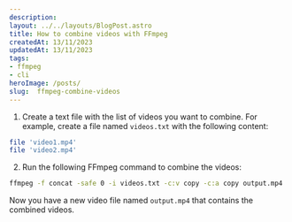 ```yaml
---
description: 
layout: ../../layouts/BlogPost.astro
title: How to combine videos with FFmpeg
createdAt: 13/11/2023
updatedAt: 13/11/2023
tags:
- ffmpeg
- cli
heroImage: /posts/
slug:  ffmpeg-combine-videos
---
```


1. Create a text file with the list of videos you want to combine. For example, create a file named `videos.txt` with the following content:

```bash
file 'video1.mp4'
file 'video2.mp4'
```

2. Run the following FFmpeg command to combine the videos:

```bash
ffmpeg -f concat -safe 0 -i videos.txt -c:v copy -c:a copy output.mp4
```

Now you have a new video file named `output.mp4` that contains the combined videos.
